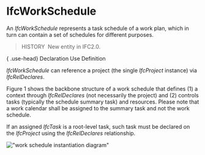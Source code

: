IfcWorkSchedule
===============

An _IfcWorkSchedule_ represents a task schedule of a work plan, which in turn can contain a set of schedules for different purposes.

> HISTORY&nbsp; New entity in IFC2.0.

{ .use-head}
Declaration Use Definition

_IfcWorkSchedule_ can reference a project (the single _IfcProject_ instance) via _IfcRelDeclares_.

Figure 1 shows the backbone structure of a work schedule that defines (1) a context through _IfcRelDeclares_ (not necessarily the project) and (2) controls tasks (typically the schedule summary task) and resources. Please note that a work calendar shall be assigned to the summary task and not the work schedule.

If an assigned _IfcTask_ is a root-level task, such task must be declared on the _IfcProject_ using the _IfcRelDeclares_ relationship.

!["work schedule instantiation diagram"](../../../../../../figures/ifcworkschedule_instantiation_diagram.png "Figure 1 &mdash; Work schedule relationships")
